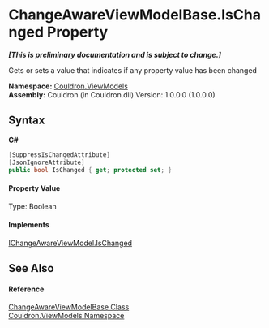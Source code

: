 # ChangeAwareViewModelBase.IsChanged Property 
 _**\[This is preliminary documentation and is subject to change.\]**_

Gets or sets a value that indicates if any property value has been changed

**Namespace:**&nbsp;<a href="N_Couldron_ViewModels">Couldron.ViewModels</a><br />**Assembly:**&nbsp;Couldron (in Couldron.dll) Version: 1.0.0.0 (1.0.0.0)

## Syntax

**C#**<br />
``` C#
[SuppressIsChangedAttribute]
[JsonIgnoreAttribute]
public bool IsChanged { get; protected set; }
```


#### Property Value
Type: Boolean

#### Implements
<a href="P_Couldron_ViewModels_IChangeAwareViewModel_IsChanged">IChangeAwareViewModel.IsChanged</a><br />

## See Also


#### Reference
<a href="T_Couldron_ViewModels_ChangeAwareViewModelBase">ChangeAwareViewModelBase Class</a><br /><a href="N_Couldron_ViewModels">Couldron.ViewModels Namespace</a><br />